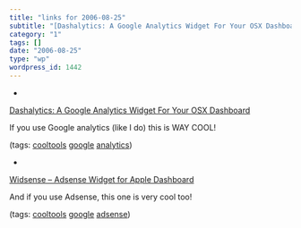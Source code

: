 ```yaml
---
title: "links for 2006-08-25"
subtitle: "[Dashalytics: A Google Analytics Widget For Your OSX Dashboard](http://dashalytics.rovingrob.com/)"
category: "1"
tags: []
date: "2006-08-25"
type: "wp"
wordpress_id: 1442
---
```

- 
[Dashalytics: A Google Analytics Widget For Your OSX Dashboard](http://dashalytics.rovingrob.com/)

If you use Google analytics (like I do) this is WAY COOL!

(tags: [cooltools](http://del.icio.us/pitosalas/cooltools) [google](http://del.icio.us/pitosalas/google) [analytics](http://del.icio.us/pitosalas/analytics))

- 
[Widsense – Adsense Widget for Apple Dashboard](http://julien.jobetudiant.net/widsense.html)

And if you use Adsense, this one is very cool too!

(tags: [cooltools](http://del.icio.us/pitosalas/cooltools) [google](http://del.icio.us/pitosalas/google) [adsense](http://del.icio.us/pitosalas/adsense))